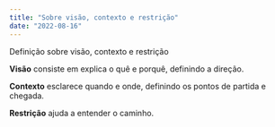 ```yaml
---
title: "Sobre visão, contexto e restrição"
date: "2022-08-16"
---
```


Definição sobre visão, contexto e restrição

**Visão** consiste em explica o quê e porquê, definindo a direção.

**Contexto** esclarece quando e onde, definindo os pontos de partida e chegada.

**Restrição** ajuda a entender o caminho.